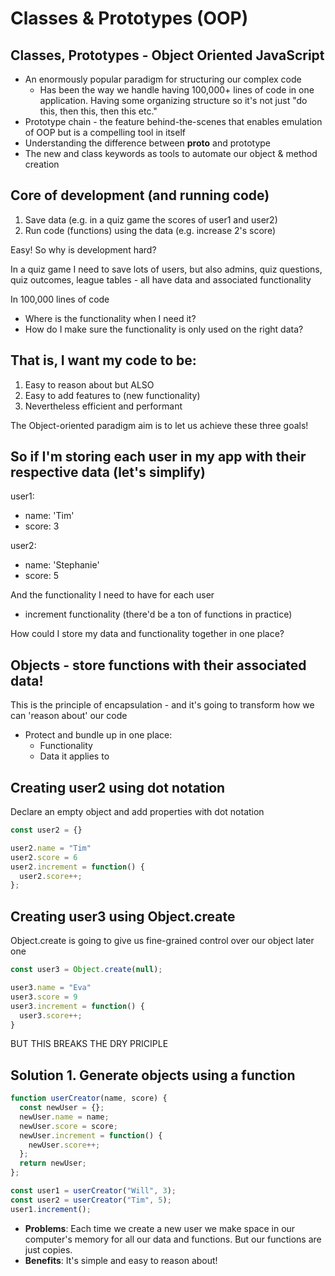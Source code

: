# Classes & Prototypes (OOP)

## Classes, Prototypes - Object Oriented JavaScript
- An enormously popular paradigm for structuring our complex code
  - Has been the way we handle having 100,000+ lines of code in one application. Having some organizing structure so it's not just "do this, then this, then this etc." 
- Prototype chain - the feature behind-the-scenes that enables emulation of OOP but is a compelling tool in itself  
- Understanding the difference between __proto__ and prototype
- The new and class keywords as tools to automate our object & method creation 

## Core of development (and running code)
1. Save data (e.g. in a quiz game the scores of user1 and user2)
2. Run code (functions) using the data (e.g. increase 2's score)

Easy! So why is development hard?

In a quiz game I need to save lots of users, but also admins, quiz questions, quiz outcomes, league tables - all have data and associated functionality

In 100,000 lines of code
- Where is the functionality when I need it? 
- How do I make sure the functionality is only used on the right data? 

## That is, I want my code to be: 
1. Easy to reason about
but ALSO
2. Easy to add features to (new functionality)
3. Nevertheless efficient and performant

The Object-oriented paradigm aim is to let us achieve these three goals! 

## So if I'm storing each user in my app with their respective data (let's simplify)
user1: 
- name: 'Tim'
- score: 3

user2:
- name: 'Stephanie'
- score: 5

And the functionality I need to have for each user 
- increment functionality (there'd be a ton of functions in practice)

How could I store my data and functionality together in one place?

## Objects - store functions with their associated data! 
This is the principle of encapsulation - and it's going to transform how we can 'reason about' our code
- Protect and bundle up in one place:
  - Functionality
  - Data it applies to  

## Creating user2 using dot notation
Declare an empty object and add properties with dot notation 
```js
const user2 = {}

user2.name = "Tim"
user2.score = 6
user2.increment = function() {
  user2.score++;
}; 
```
## Creating user3 using Object.create
Object.create is going to give us fine-grained control over our object later one
```js
const user3 = Object.create(null);

user3.name = "Eva"
user3.score = 9
user3.increment = function() {
  user3.score++;
}
```
BUT THIS BREAKS THE DRY PRICIPLE 

## Solution 1. Generate objects using a function
```js
function userCreator(name, score) {
  const newUser = {};
  newUser.name = name;
  newUser.score = score;
  newUser.increment = function() {
    newUser.score++;
  };
  return newUser;
};

const user1 = userCreator("Will", 3);
const user2 = userCreator("Tim", 5);
user1.increment();
```
- **Problems**: Each time we create a new user we make space in our computer's memory for all our data and functions. But our functions are just copies.
- **Benefits**: It's simple and easy to reason about! 

